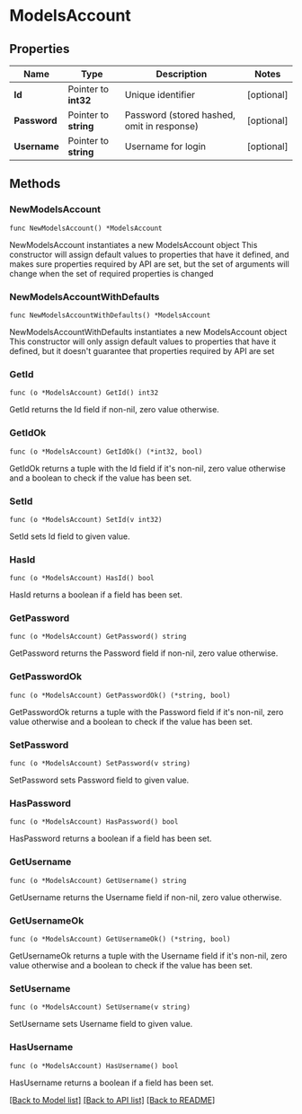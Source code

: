 # ModelsAccount

## Properties

Name | Type | Description | Notes
------------ | ------------- | ------------- | -------------
**Id** | Pointer to **int32** | Unique identifier | [optional] 
**Password** | Pointer to **string** | Password (stored hashed, omit in response) | [optional] 
**Username** | Pointer to **string** | Username for login | [optional] 

## Methods

### NewModelsAccount

`func NewModelsAccount() *ModelsAccount`

NewModelsAccount instantiates a new ModelsAccount object
This constructor will assign default values to properties that have it defined,
and makes sure properties required by API are set, but the set of arguments
will change when the set of required properties is changed

### NewModelsAccountWithDefaults

`func NewModelsAccountWithDefaults() *ModelsAccount`

NewModelsAccountWithDefaults instantiates a new ModelsAccount object
This constructor will only assign default values to properties that have it defined,
but it doesn't guarantee that properties required by API are set

### GetId

`func (o *ModelsAccount) GetId() int32`

GetId returns the Id field if non-nil, zero value otherwise.

### GetIdOk

`func (o *ModelsAccount) GetIdOk() (*int32, bool)`

GetIdOk returns a tuple with the Id field if it's non-nil, zero value otherwise
and a boolean to check if the value has been set.

### SetId

`func (o *ModelsAccount) SetId(v int32)`

SetId sets Id field to given value.

### HasId

`func (o *ModelsAccount) HasId() bool`

HasId returns a boolean if a field has been set.

### GetPassword

`func (o *ModelsAccount) GetPassword() string`

GetPassword returns the Password field if non-nil, zero value otherwise.

### GetPasswordOk

`func (o *ModelsAccount) GetPasswordOk() (*string, bool)`

GetPasswordOk returns a tuple with the Password field if it's non-nil, zero value otherwise
and a boolean to check if the value has been set.

### SetPassword

`func (o *ModelsAccount) SetPassword(v string)`

SetPassword sets Password field to given value.

### HasPassword

`func (o *ModelsAccount) HasPassword() bool`

HasPassword returns a boolean if a field has been set.

### GetUsername

`func (o *ModelsAccount) GetUsername() string`

GetUsername returns the Username field if non-nil, zero value otherwise.

### GetUsernameOk

`func (o *ModelsAccount) GetUsernameOk() (*string, bool)`

GetUsernameOk returns a tuple with the Username field if it's non-nil, zero value otherwise
and a boolean to check if the value has been set.

### SetUsername

`func (o *ModelsAccount) SetUsername(v string)`

SetUsername sets Username field to given value.

### HasUsername

`func (o *ModelsAccount) HasUsername() bool`

HasUsername returns a boolean if a field has been set.


[[Back to Model list]](../README.md#documentation-for-models) [[Back to API list]](../README.md#documentation-for-api-endpoints) [[Back to README]](../README.md)


